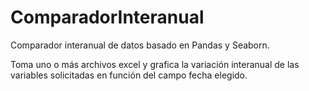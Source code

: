 # ComparadorInteranual
Comparador interanual de datos basado en Pandas y Seaborn.

Toma uno o más archivos excel y grafica la variación interanual de las variables solicitadas en función del campo fecha elegido.
